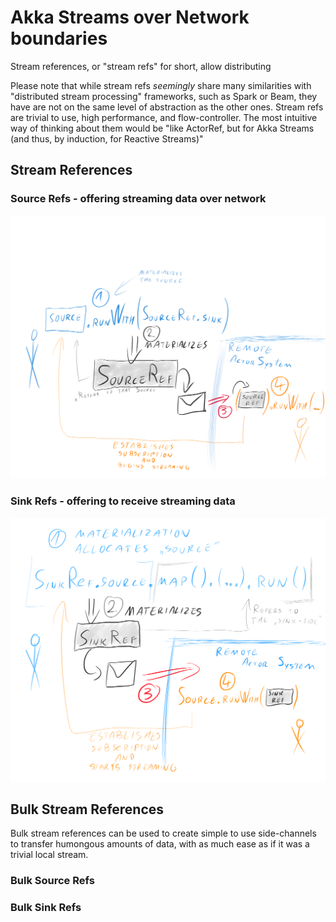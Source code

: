 # Akka Streams over Network boundaries 

Stream references, or "stream refs" for short, allow distributing 

Please note that while stream refs *seemingly* share many similarities with 
"distributed stream processing" frameworks, such as Spark or Beam, they have are not on the same level of abstraction as the other ones. Stream refs are trivial to use, high performance,
and flow-controller. The most intuitive way of thinking about them would be "like ActorRef, but for Akka Streams (and thus, by induction, for Reactive Streams)"

## Stream References

### Source Refs - offering streaming data over network

![simple-graph-example.png](../images/source-ref-dance.png)

### Sink Refs - offering to receive streaming data

![simple-graph-example.png](../images/sink-ref-dance.png)

## Bulk Stream References

Bulk stream references can be used to create simple to use side-channels to transfer humongous amounts of data, with as much ease as if it was a trivial local stream.

### Bulk Source Refs

### Bulk Sink Refs
